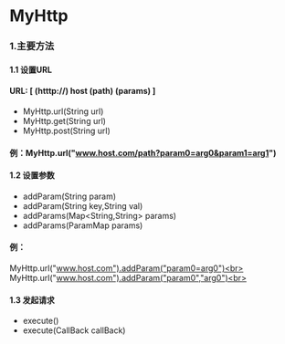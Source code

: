 # MyHttp

### 1.主要方法
#### 1.1 设置URL
#### URL: [ (htttp://) host (path) (params) ]
* MyHttp.url(String url)  
* MyHttp.get(String url)
* MyHttp.post(String url)

#### 例：MyHttp.url("www.host.com/path?param0=arg0&param1=arg1")
#### 1.2 设置参数
* addParam(String param)
* addParam(String key,String val)
* addParams(Map<String,String> params)
* addParams(ParamMap params)

#### 例：<br>
MyHttp.url("www.host.com").addParam("param0=arg0")<br>
MyHttp.url("www.host.com").addParam("param0","arg0")<br>

#### 1.3 发起请求
* execute()
* execute(CallBack callBack)
